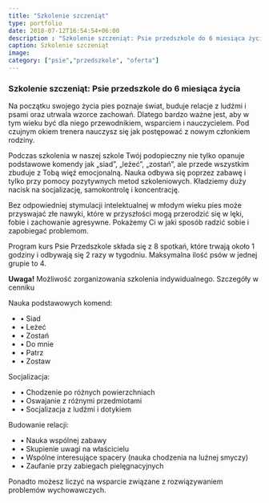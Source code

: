 ```yaml
---
title: "Szkolenie szczeniąt"
type: portfolio
date: 2018-07-12T16:54:54+06:00
description : "Szkolenie szczeniąt: Psie przedszkole do 6 miesiąca życia."
caption: Szkolenie szczeniąt
image:
category: ["psie","przedszkole", "oferta"]
---
```

### Szkolenie szczeniąt: Psie przedszkole do 6 miesiąca życia


Na początku swojego życia pies poznaje świat, buduje relacje z ludźmi i psami oraz utrwala wzorce zachowań. Dlatego bardzo ważne jest, aby w tym wieku być dla niego przewodnikiem, wsparciem i nauczycielem. Pod czujnym okiem trenera nauczysz się jak postępować z nowym członkiem rodziny.

Podczas szkolenia w naszej szkole Twój podopieczny nie tylko opanuje podstawowe komendy jak „siad”, „leżeć”, „zostań”, ale przede wszystkim zbuduje z Tobą więź emocjonalną. Nauka odbywa się poprzez zabawę i tylko przy pomocy pozytywnych metod szkoleniowych. Kładziemy duży nacisk na socjalizację, samokontrolę i koncentrację.

Bez odpowiedniej stymulacji intelektualnej w młodym wieku pies może przyswajać złe nawyki, które w przyszłości mogą przerodzić się w lęki, fobie i zachowanie agresywne. Pokażemy Ci w jaki sposób radzić sobie i zapobiegać problemom. 

Program kurs Psie Przedszkole składa się z 8 spotkań, które  trwają około 1 godziny i odbywają się 2 razy w tygodniu. Maksymalna ilość psów w jednej grupie to 4.

**Uwaga!** Możliwość zorganizowania szkolenia indywidualnego. Szczegóły w cenniku

Nauka podstawowych komend:

- • Siad
- • Leżeć
- • Zostań
- • Do mnie
- • Patrz
- • Zostaw

Socjalizacja: 

- • Chodzenie po różnych powierzchniach
- • Oswajanie z różnymi przedmiotami 
- • Socjalizacja z ludźmi i dotykiem

Budowanie relacji:

- • Nauka wspólnej zabawy
- • Skupienie uwagi na właścicielu
- • Wspólne interesujące spacery (nauka chodzenia na luźnej smyczy)
- • Zaufanie przy zabiegach pielęgnacyjnych

Ponadto możesz liczyć na wsparcie związane z rozwiązywaniem problemów wychowawczych.

